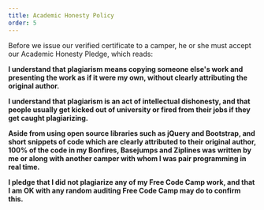 ```yaml
---
title: Academic Honesty Policy
order: 5
---
```


Before we issue our verified certificate to a camper, he or she must accept our Academic Honesty Pledge, which reads:

**I understand that plagiarism means copying someone else's work and presenting the work as if it were my own, without clearly attributing the original author.**

**I understand that plagiarism is an act of intellectual dishonesty, and that people usually get kicked out of university or fired from their jobs if they get caught plagiarizing.**

**Aside from using open source libraries such as jQuery and Bootstrap, and short snippets of code which are clearly attributed to their original author, 100% of the code in my Bonfires, Basejumps and Ziplines was written by me or along with another camper with whom I was pair programming in real time.**

**I pledge that I did not plagiarize any of my Free Code Camp work, and that I am OK with any random auditing Free Code Camp may do to confirm this.**